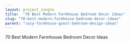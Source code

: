 ```yaml
---
layout: project_single
title:  "70 Best Modern Farmhouse Bedroom Decor Ideas"
slug: "70-best-modern-farmhouse-bedroom-decor-ideas"
parent: "cozy-farmhouse-guest-bedroom-design-ideas"
---
```

70 Best Modern Farmhouse Bedroom Decor Ideas